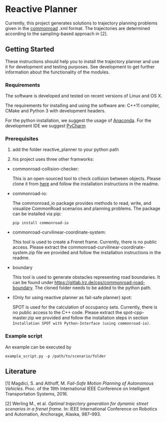 # Reactive Planner

Currently, this project generates solutions to trajectory planning problems given in the [commonroad](https://commonroad.gitlab.io) .xml format.
The trajectories are determined according to the sampling-based approach in [2]. 

## Getting Started
These instructions should help you to install the trajectory planner and use it for development and testing purposes. See development to get
further information about the functionality of the modules.

### Requirements
The software is  developed and tested on recent versions of Linux and OS X.

The requirements for installing and using the software are: C++11 compiler, CMake and Python 3 with development headers.

For the python installation, we suggest the usage of [Anaconda](http://www.anaconda.com/download/#download).
For the development IDE we suggest [PyCharm](http://www.jetbrains.com/pycharm/)

### Prerequisites
1. add the folder reactive_planner to your python path

2. his project uses three other framworks:

  * commonroad-collision-checker:

      This is an open-sourced tool to check collision between objects. Please clone it from [here](https://gitlab.lrz.de/tum-cps/commonroad-collision-checker) and follow the installation instructions in the readme.

  * commonroad-io:

      The commonroad_io package provides methods to read, write, and visualize CommonRoad scenarios and planning problems. The package can be installed via pip:

      `pip install commonroad-io`

  * commonroad-curvilinear-coordinate-system:

      This tool is used to create a Frenet frame. Currently, there is no public access. Please extract the commonroad-curvilinear-coordinate-system.zip file we provided and follow the installation instructions in the readme.

  * boundary

      This tool is used to generate obstacles representing road boundaries. It can be found under https://gitlab.lrz.de/cps/commonroad-road-boundary. The cloned folder needs to be added to the python path.

  * (Only for using reactive planner as fail-safe planner) spot:

      SPOT is used for the calculation of occupancy sets. Currently, there is no public access to the C++ code. Please extract the spot-cpp-master.zip we provided and follow the installation steps in section `Installation SPOT with Python-Interface (using commonroad-io)`.



### Example script

An example can be executed by

```shell
example_script.py -p /path/to/scenario/folder
```




## Literature
[1] Magdici, S. and Althoff, M. *Fail-Safe Motion Planning of Autonomous Vehicles*. Proc. of the 19th International IEEE Conference on Intelligent Transportation Systems, 2016.

[2] Werling M., et al. *Optimal trajectory generation for dynamic street scenarios in a frenet frame*. In: IEEE International Conference on Robotics and Automation, Anchorage, Alaska, 987–993.
